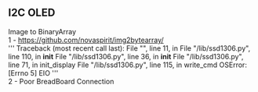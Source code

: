 ## I2C OLED
Image to BinaryArray  
1 - https://github.com/novaspirit/img2bytearray/  
'''
Traceback (most recent call last):
File "<stdin>", line 11, in <module>
File "/lib/ssd1306.py", line 110, in __init__
File "/lib/ssd1306.py", line 36, in __init__
File "/lib/ssd1306.py", line 71, in init_display
File "/lib/ssd1306.py", line 115, in write_cmd
OSError: [Errno 5] EIO
'''  
2 - Poor BreadBoard Connection  